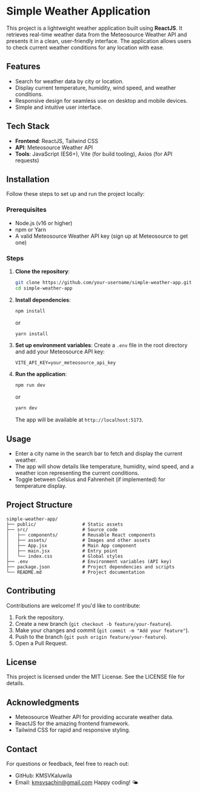 # Simple Weather Application

This project is a lightweight weather application built using **ReactJS**. It retrieves real-time weather data from the Meteosource Weather API and presents it in a clean, user-friendly interface. The application allows users to check current weather conditions for any location with ease.

## Features

- Search for weather data by city or location.
- Display current temperature, humidity, wind speed, and weather conditions.
- Responsive design for seamless use on desktop and mobile devices.
- Simple and intuitive user interface.

## Tech Stack

- **Frontend**: ReactJS, Tailwind CSS
- **API**: Meteosource Weather API
- **Tools**: JavaScript (ES6+), Vite (for build tooling), Axios (for API requests)

## Installation

Follow these steps to set up and run the project locally:

### Prerequisites

- Node.js (v16 or higher)
- npm or Yarn
- A valid Meteosource Weather API key (sign up at Meteosource to get one)

### Steps

1. **Clone the repository**:

   ```bash
   git clone https://github.com/your-username/simple-weather-app.git
   cd simple-weather-app
   ```

2. **Install dependencies**:

   ```bash
   npm install
   ```

   or

   ```bash
   yarn install
   ```

3. **Set up environment variables**: Create a `.env` file in the root directory and add your Meteosource API key:

   ```
   VITE_API_KEY=your_meteosource_api_key
   ```

4. **Run the application**:

   ```bash
   npm run dev
   ```

   or

   ```bash
   yarn dev
   ```

   The app will be available at `http://localhost:5173`.

## Usage

- Enter a city name in the search bar to fetch and display the current weather.
- The app will show details like temperature, humidity, wind speed, and a weather icon representing the current conditions.
- Toggle between Celsius and Fahrenheit (if implemented) for temperature display.

## Project Structure

```
simple-weather-app/
├── public/                 # Static assets
├── src/                    # Source code
│   ├── components/         # Reusable React components
│   ├── assets/             # Images and other assets
│   ├── App.jsx             # Main App component
│   ├── main.jsx            # Entry point
│   └── index.css           # Global styles
├── .env                    # Environment variables (API key)
├── package.json            # Project dependencies and scripts
└── README.md               # Project documentation
```

## Contributing

Contributions are welcome! If you'd like to contribute:

1. Fork the repository.
2. Create a new branch (`git checkout -b feature/your-feature`).
3. Make your changes and commit (`git commit -m "Add your feature"`).
4. Push to the branch (`git push origin feature/your-feature`).
5. Open a Pull Request.

## License

This project is licensed under the MIT License. See the LICENSE file for details.

## Acknowledgments

- Meteosource Weather API for providing accurate weather data.
- ReactJS for the amazing frontend framework.
- Tailwind CSS for rapid and responsive styling.

## Contact

For questions or feedback, feel free to reach out:

- GitHub: KMSVKaluwila
- Email: kmsvsachin@gmail.com
Happy coding! 🌤️
